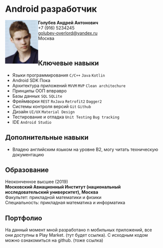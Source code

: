 # Android разработчик

<img align="left" width="107" height="142" src="photo.jpg">

**Голубев Андрей Антонович**  
+7 (916) 5234245  
golubev-overlord@yandex.ru  
Москва  

<br>

## Ключевые навыки
* Языки программирования   `C/C++`  `Java`  `Kotlin`   
* Android SDK  Пока     
* Архитектура приложений    `MVVM`  `MVP`  `Clean architechure`  
* Принципы ООП  впвравро  
* Базы данных  `SQL`  `SQLite`  
* Фреймворки  `REST`  `RxJava`  `Retrofit2`  `Dagger2`  
* Системы контроля версий  `Git`  `Github`  
* Дизайн  `UI/UX`  `Material Design`  
* Тестирование и отладка  `Unit Testing` `Bug tracking` 
* IDE  `Android Studio`
## Дополнительные навыки
* Владею английским языком на уровне B2, могу читать техническую документацию
## Образование
Неоконченное высшее (2019)  
**Московский Авиационный Институт (национальный исследовательский университет), Москва**  
Факультет: прикладной математики и физики  
Специальность: прикладная математика и информатика  
## Портфолио
На данный момент мной разработано n мобильных приложений, все они доступны в Play Market. (тут будет ссылка). С исходным кодом можно ознакомиться на github. (тоже ссылка)
